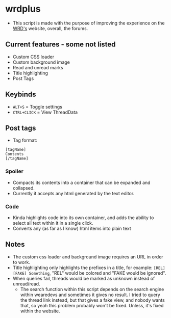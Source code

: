 # wrdplus
* This script is made with the purpose of improving the experience on the [WRD's](wearedevs.net) website, overall, the forums.

## Current features - some not listed
* Custom CSS loader
* Custom background image
* Read and unread marks
* Title highlighting
* Post Tags

## Keybinds
* ``ALT+S`` = Toggle settings
* ``CTRL+CLICK`` = View ThreadData

## Post tags
* Tag format:
```asciidoc
[tagName]
Contents
[/tagName]
```
### Spoiler
* Compacts its contents into a container that can be expanded and collapsed.
* Currently it accepts any html generated by the text editor.

### Code
* Kinda highlights code into its own container, and adds the ability to select all text within it in a single click.
* Converts any (as far as I know) html items into plain text

## Notes
* The custom css loader and background image requires an URL in order to work.
* Title highlighting only highlights the prefixes in a title, for example: ``[REL][FAKE] Something``, "REL" would be colored and "FAKE would be ignored".
* When queries fail, threads would be marked as unknown instead of unread/read.
  * The search function within this script depends on the search engine within wearedevs and sometimes it gives no result. I tried to query the thread link instead, but that gives a fake view, and nobody wants that, so yeah this problem probably won't be fixed. Unless, it's fixed within the website.